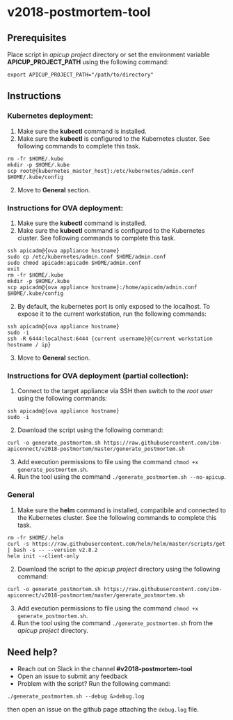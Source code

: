 # v2018-postmortem-tool

## Prerequisites
Place script in _apicup project_ directory or set the environment variable **APICUP_PROJECT_PATH** using the following command:
```
export APICUP_PROJECT_PATH="/path/to/directory"
```


## Instructions
### Kubernetes deployment:
1.  Make sure the **kubectl** command is installed.
2.  Make sure the **kubectl** is configured to the Kubernetes cluster.  See following commands to complete this task.
```
rm -fr $HOME/.kube
mkdir -p $HOME/.kube
scp root@{kubernetes_master_host}:/etc/kubernetes/admin.conf $HOME/.kube/config
```
2.  Move to **General** section.

### Instructions for OVA deployment:
1.  Make sure the **kubectl** command is installed.
2.  Make sure the **kubectl** command is configured to the Kubernetes cluster.  See following commands to complete this task.
```
ssh apicadm@{ova appliance hostname}
sudo cp /etc/kubernetes/admin.conf $HOME/admin.conf
sudo chmod apicadm:apicadm $HOME/admin.conf
exit
rm -fr $HOME/.kube
mkdir -p $HOME/.kube
scp apicadm@{ova appliance hostname}:/home/apicadm/admin.conf $HOME/.kube/config
```
2.  By default, the kubernetes port is only exposed to the localhost.  To expose it to the current workstation, run the following commands:
```
ssh apicadm@{ova appliance hostname}
sudo -i
ssh -R 6444:localhost:6444 {current username}@{current workstation hostname / ip}
```
3.  Move to **General** section.

### Instructions for OVA deployment (partial collection):
1. Connect to the target appliance via SSH then switch to the _root user_ using the following commands:
```
ssh apicadm@{ova appliance hostname}
sudo -i
```
2.  Download the script using the following command:
```
curl -o generate_postmortem.sh https://raw.githubusercontent.com/ibm-apiconnect/v2018-postmortem/master/generate_postmortem.sh
```
3.  Add execution permissions to file using the command `chmod +x generate_postmortem.sh`.
4.  Run the tool using the command `./generate_postmortem.sh --no-apicup`.

### General
1.  Make sure the **helm** command is installed, compatibile and connected to the Kubernetes cluster.  See the following commands to complete this task.
```
rm -fr $HOME/.helm
curl -s https://raw.githubusercontent.com/helm/helm/master/scripts/get | bash -s -- --version v2.8.2
helm init --client-only
```
2.  Download the script to the _apicup project_ directory using the following command:
```
curl -o generate_postmortem.sh https://raw.githubusercontent.com/ibm-apiconnect/v2018-postmortem/master/generate_postmortem.sh
```
3.  Add execution permissions to file using the command `chmod +x generate_postmortem.sh`.
4.  Run the tool using the command `./generate_postmortem.sh` from the _apicup project_ directory.


## Need help?
-  Reach out on Slack in the channel **#v2018-postmortem-tool**
-  Open an issue to submit any feedback
-  Problem with the script?  Run the following command:
```
./generate_postmortem.sh --debug &>debug.log
```
then open an issue on the github page attaching the `debug.log` file.